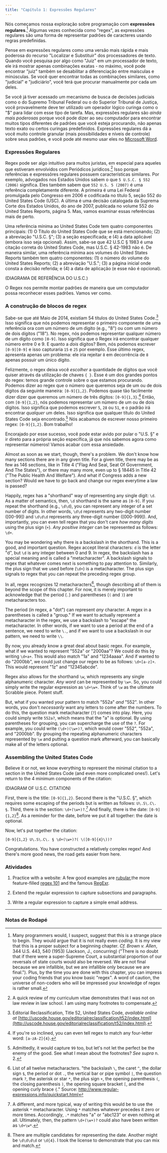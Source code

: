 ```yaml
---
title: "Capítulo 1: Expressões Regulares"
---
```


Nós começamos nossa exploração sobre programação com **expressões regulares**.[^1] Algumas vezes conhecida como "regex", as expressões regulares são uma forma de representar padrões de caracteres usando regras predefinidas. 

Pense em expressões regulares como uma versão mais rápida e mais poderosa do recurso "Localizar e Substituir" dos processadores de texto. Quando você pesquisa por algo como "Juiz" em um processador de texto, ele irá mostrar apenas combinações exatas - no máximo, você pode encontrar "juiz" também se desabilitar a diferenciação entre maísculas e minúsculas. Se você quer encontrar todas as combinações similares, como "judicial" e "judiciário", você terá que procurar manualmente por cada um deles. 

Se você já tiver acessado um mecanismo de busca de decisões judiciais como o do Supremo Tribunal Federal ou o do Superior Tribunal de Justiça, você provavelmente deve ter utilizado um operador lógico curinga como o "$" para lidar com esse tipo de tarefa. Mas, expressões regulares são *ainda mais poderosas* porque você pode dizer ao seu computador para encontrar muitos tipos diferentes de padrões que você esteja procurando, não apenas texto exato ou certos curingas predefinidos. Expressões regulares dá a você muito controle granular (mais possibilidades e níveis de controle) sobre seus padrões, e você pode até mesmo usar eles no [Microsoft Word](http://office.microsoft.com/en-us/word-help/find-and-replace-text-by-using-regular-expressions-advanced-HA102350661.aspx).

### Expressões Regulares

Regex pode ser algo intuitivo para muitos juristas, em especial para aqueles que estiveram envolvidos com Periódicos jurídicos.[^2] Isso porque referências e expressõres regulares possuem características similares. Por exemplo, advogados nos Estados Unidos sabem o que `5 U.S.C. § 552 (2006)` significa. Eles também sabem que `552 U.S. 5 (2007)` é uma referência completamente diferente. A primeira é uma Lei Federal promulgada pelo Congresso em 2006 e codificada no título 5, seção 552 do United States Code (USC). A última é uma decisão catalogada da Suprema Corte dos Estados Unidos, do ano de 2007, publicada no volume 552 do United States Reports, página 5. Mas, vamos examinar essas referências mais de perto.

Uma referência mínima ao United States Code tem quatro componentes principais: (1) O Título do United States Code que se está mencionando; (2) a abreviação "U.S.C. §"; (3) a seção especificada; e (4) a data aplicável (embora isso seja opcional). Assim, sabe-se que 42 U.S.C § 1983 é uma citação correta do United States Code, mas U.S.C. § 42-1983 não é. De maneira similar, uma referência mínima aos volumes do United States Reports também tem quatro componentes: (1) o número do volume do United States Reports; (2) a abreviação "U.S."; (3) a página inicial onde consta a decisão referida; e (4) a data de aplicação (e esse não é opcional).

(DIAGRAMA DE REFERÊNCIA DO U.S.C.)

O Regex nos permite montar padrões de maneira que um computador possa reconhecer esses padrões. Vamos ver como.

### A construção de blocos de regex

Sabe-se que até Maio de 2014, existiam 54 títulos do United States Code.[^3] Isso significa que nós podemos representar o primeiro componente de uma referência ora com um número de um digito (e.g., "8") ou com um número de dois dígitos ("18"). No regex, nós podemos representar qualquer número de um dígito como `[0-9]`. Isso significa que o Regex irá encontrar qualquer número entre 0 e 9. E quanto a *dois* dígitos? Bem, nós podemos escrever `[0-9][0-9]` e isso capturaria `15` e `25` por exemplo. Esse último regex, apresenta apenas um problema: ele iria rejeitar `8` em decorrência de `8` apenas possuir um único dígito.

Felizmente, o regex deixa você *escolher* a quantidade de dígitos que você quiser através da utilização de chaves `{ }`. Esse é um dos grandes pontos do regex: temos grande controle sobre o que estamos procurando. Podemos dizer ao regex que o número que queremos seja de um ou de dois dígitos da seguinte maneira: `[0-9]{1,2}`. Podemos quase tão facilmente dizer dizer que queremos um número de três dígitos: `[0-9]{1,3}`.[^4] Então, com `[0-9]{1,2}`, nós podemos representar um número de um ou de dois dígitos. Isso significa que podemos escrever `5`, `28` ou `51`, e o padrão irá encontrar *qualquer* um deles. Isso significa que qualquer título do United States Code seja encontrado.[^5] Nós acabamos de escrever nosso primeiro regex: `[0-9]{1,2}`. Bom trabalho!

Encorajado por esse sucesso, você pode estar avido por pular o "U.S. §" e ir direto para a própria seção específica, já que nós sabemos agora como representar números! Vamos acabar com essa ansiedade.

Almost as soon as we start, though, there's a problem. We don't know how many sections there are in any given title. For a given title, there may be as few as 146 sections, like in Title 4 ("Flag And Seal, Seat Of Government, And The States"), or there may many more, even up to § 18445 in Title 42 ("The Public Health And Welfare"). And what if Congress adds a new section? Would we have to go back and change our regex everytime a law is passed?

Happily, regex has a "shorthand" way of representing any single digit: `\d`. As a matter of semantics, then, `\d` shorthand is the same as `[0-9]`. If you repeat the shorthand (e.g., `\d\d`), you can represent any integer of a set number of digits. In other words, `\d\d` represents any two-digit number ([00-99]) and `\d\d\d` represents any three-digit number ([000-999]). And, importantly, you can even tell regex that you don't care *how many digits* using the plus sign (`+`). *Any positive integer* can be represented as follows: `\d+`.

You may be wondering why there is a backslash in the shorthand. This is a good, and important question. Regex accept literal characters: `d` is the letter "d", but `\d` is any integer between 0 and 9. In regex, the backslash has a special meaning and is called a "metacharacter". A backslash signals to regex that whatever comes next is something to pay attention to. Similarly, the plus sign that we used before (`\d+`) is a metacharacter. The plus sign signals to regex that you can repeat the preceding regex group.

In all, regex recognizes 12 metacharacters[^6], though describing all of them is beyond the scope of this chapter. For now, it is merely important to acknowledge that the period (`.`) and parentheses (`(` and `)`) are metacharacters too.

The period (in regex, a "dot") can represent *any* character. A regex in a parentheses is called a "group." If we want to actually represent a metacharacter in the regex, we use a backslash to "escape" the metacharacter. In other words, if we want to use a period at the end of a sentence, we need to write `\.`, and if we want to use a backslash in our pattern, we need to write `\\`.

By now, you already know a great deal about basic regex. For example, what if we wanted to represent "552a" or "2000aa"? We could do this by writing `\d+a+`. This would also match "1a" and "1234aaaa". And if wanted to do "2000bb", we could just change our regex to be as follows: `\d+[a-z]+`. This would represent "1z" and "12345abcde".

Regex also allows for the shorthand `\w`, which represents any single alphanumeric character. *Any word* can be represented by `\w+`. So, you could simply write the regular expression as `\d+\w+`. Think of `\w` as the ultimate Scrabble piece. Potent stuff.

But, what if you wanted your pattern to match "552a" *and* "552". In other words, you don't *necessarily* want any letters to come after the numbers. To do this, the question mark metacharacter (`?`) comes into play. Here, you could simply write `552a?`, which means that the "a" is optional. By using parentheses for grouping, you can supercharge the use of the `?`. For example, you could write `(\d+)(\w+)?`, which would cover "552", "552a", and "2000bb". By grouping the repeating alphanumeric characters represented by `\w` and putting a question mark afterward, you can basically make all of the letters optional.

### Assembling the United States Code

Believe it or not, we know everything to represent the minimal citation to a section in the United States Code (and even more complicated ones!). Let's return to the 4 minimum components of the citation:

(DIAGRAM OF U.S.C. CITATION)

First, there is the title: `[0-9]{1,2}`. Second there is the "U.S.C. §", which requires some escaping of the periods but is written as follows: `U\.S\.C\. §`. Third, there is the section: `\d+(\w+)?`.[^7] And finally, there is the date: `[0-9]{1,2}`[^8]. As a reminder for the date, before we put it all together: the date is optional.

Now, let's put together the citation:

`[0-9]{1,2} U\.S\.C\. § \d+(\w+)?( \([0-9]{4}\))?`

Congratulations. You have constructed a relatively complex regex! And there's more good news, the road gets easier from here.

### Atividades

1. Practice with a website: A few good examples are [rubular](http://www.rubular.com/),the more feature-filled [regex 101](http://regex101.com/) and the famous [RegExr](http://www.regexr.com/).

2. Extend the regular expression to capture subsections and paragraphs.

3. Write a regular expression to capture a simple email address.

***

### Notas de Rodapé

[^1]: Many programmers would, I suspect, suggest that this is a strange place to begin. They would argue that it is not really even *coding*. It is my view that this is a proper subject for a beginning chapter. *Cf.* *Brown v. Allen*, 344 U.S. 443, 540 (1953) (Jackson, J., concurring) ("There is no doubt that if there were a super-Supreme Court, a substantial proportion of our reversals of state courts would also be reversed. We are not final because we are infallible, but we are infallible only because we are final."). Plus, by the time you are done with this chapter, you can impress your coding friends that you know basic "regex". A word of caution, the universe of non-coders who will be impressed your knowledge of regex is rather small.

[^2]: A quick review of my curriculum vitae demonstrates that I was not on law review in law school. I am using many footnotes to compensate.

[^3]: Editorial Reclassification, Title 52, United States Code, *available online at* [http://uscode.house.gov/editorialreclassification/t52/index.html](http://uscode.house.gov/editorialreclassification/t52/index.html).

[^4]: If you're so inclined, you can even tell regex to match any four-letter word: `[a-zA-Z]{4}`.

[^5]: Admittedly, it would capture `99` too, but let's not let the perfect be the enemy of the good. See what I mean about the footnotes? *See supra* n. 2.

[^6]: List of all twelve metacharacters. "the backslash `\`, the caret `^`, the dollar sign `$`, the period or dot `.`, the vertical bar or pipe symbol `|`, the question mark `?`, the asterisk or star `*`, the plus sign `+`, the opening parenthesis `(`, the closing parenthesis `)`, the opening square bracket `[`, and the opening curly brace `{`." Source: http://www.regular-expressions.info/quickstart.html

[^7]: A different, and more typical, way of writing this would be to use the asterisk `*` metacharacter. Using `*` matches whatever precedes it zero or more times. Accordingly, `.*` matches "a" or "abc123" or even nothing at all. Ultimately, then, the pattern `\d+(\w+)?` could also have been written as `\d+\w*`.

[^8]: There are multiple candidates for representing the date. Another might be `\d\d\d\d` or `\d{4}`. I took the license to demonstrate that you can mix and match.
